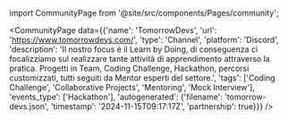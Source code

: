 
import CommunityPage from '@site/src/components/Pages/community';

<CommunityPage
    data={{'name': 'TomorrowDevs', 'url': 'https://www.tomorrowdevs.com/', 'type': 'Channel', 'platform': 'Discord', 'description': 'Il nostro focus è il Learn by Doing, di conseguenza ci focalizziamo sul realizzare tante attività di apprendimento attraverso la pratica. Progetti in Team, Coding Challenge, Hackathon, percorsi customizzati, tutti seguiti da Mentor esperti del settore.', 'tags': ['Coding Challenge', 'Collaborative Projects', 'Mentoring', 'Mock Interview'], 'events_type': ['Hackathon'], 'autogenerated': {'filename': 'tomorrow-devs.json', 'timestamp': '2024-11-15T09:17:17Z', 'partnership': true}}}
/>
